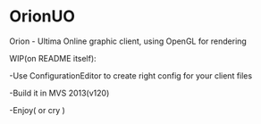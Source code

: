 # OrionUO
Orion - Ultima Online graphic client, using OpenGL for rendering

WIP(on README itself):

-Use ConfigurationEditor to create right config for your client files

-Build it in MVS 2013(v120)

-Enjoy( or cry )
